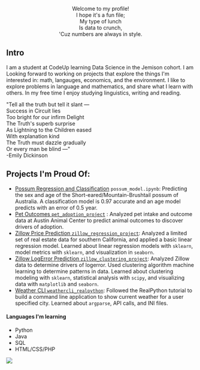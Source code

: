 <p align="center">
Welcome to my profile!</br>
I hope it's a fun file;</br>
    My type of lunch</br>
    Is data to crunch,</br>
'Cuz numbers are always in style.</br>
</p>

## Intro
I am a student at CodeUp learning Data Science in the Jemison cohort.  I am Looking forward to working on projects that explore the things I'm interested in: math, langauges, economics, and the environment.  I like to explore problems in language and mathematics, and share what I learn with others. In my free time I enjoy studying linguistics, writing and reading.

"Tell all the truth but tell it slant —<br>
Success in Circuit lies<br>
Too bright for our infirm Delight<br>
The Truth's superb surprise<br>
As Lightning to the Children eased<br>
With explanation kind<br>
The Truth must dazzle gradually<br>
Or every man be blind —" <br>
-Emily Dickinson

## Projects I'm Proud Of:
- <a href='https://github.com/stephenfitzsimon/possum-regression/blob/main/possum_models.ipynb'>Possum Regression and Classification</a> `possum_model.ipynb`: Predicting the sex and age of the Short-eared/Mountain-Brushtail possum of Australia. A classification model is 0.97 accurate and an age model predicts with an error of 0.5 year.
- <a href="https://github.com/stephenfitzsimon/pet_adoption_project">Pet Outcomes `pet_adoption_project`</a> : Analyzed pet intake and outcome data at Austin Animal Center to predict animal outcomes to discover drivers of adoption.
- <a href="https://github.com/stephenfitzsimon/zillow_regression_project">Zillow Price Prediction `zillow_regression_project`</a>: Analyzed a limited set of real estate data for southern California, and applied a basic linear regression model. Learned about linear regression models with `sklearn`, model metrics with `sklearn`, and visualization in `seaborn`.
- <a href= "https://github.com/stephenfitzsimon/zillow_clustering_project">Zillow LogError Prediction `zillow_clustering_project`</a>: Analyzed Zillow data to determine drivers of logerror.  Used clustering algorithm machine learning to determine patterns in data. Learned about clustering modeling with `sklearn`, statistical analysis with `scipy`, and visualizing data with `matplotlib` and `seaborn`.
- <a href="https://github.com/stephenfitzsimon/weathercli_realpython">Weather CLI `weathercli_realpython`</a>: Followed the RealPython tutorial to build a command line application to show current weather for a user specified city.  Learned about `argparse`, API calls, and INI files.

#### Languages I'm learning
- Python
- Java
- SQL
- HTML/CSS/PHP

<img src="https://www.codewars.com/users/stephenf/badges/micro"></img>

<!---
stephenfitzsimon/stephenfitzsimon is a ✨ special ✨ repository because its `README.md` (this file) appears on your GitHub profile.
You can click the Preview link to take a look at your changes.
--->
